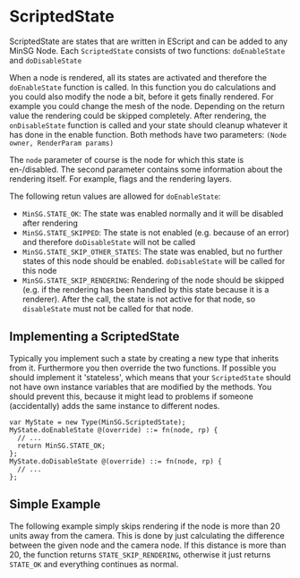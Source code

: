 <!------------------------------------------------------------------------------------------------
This work is licensed under the Creative Commons Attribution-ShareAlike 4.0 International License.
 To view a copy of this license, visit http://creativecommons.org/licenses/by-sa/4.0/.
 Author: Henrik Heine (hheine@mail.uni-paderborn.de)
 PADrend Version 1.0.0
------------------------------------------------------------------------------------------------->

# ScriptedState
ScriptedState are states that are written in EScript and can be added to any MinSG Node. Each `ScriptedState` consists of two functions: `doEnableState` and `doDisableState`

When a node is rendered, all its states are activated and therefore the `doEnableState` function is called. In this function you do calculations and you could also modify the node a bit, before it gets finally rendered. For example you could change the mesh of the node. Depending on the return value the rendering could be skipped completely. After rendering, the `onDisableState` function is called and your state should cleanup whatever it has done in the enable function.
Both methods have two parameters: `(Node owner, RenderParam params)`

The `node` parameter of course is the node for which this state is en-/disabled. The second parameter contains some information about the rendering itself. For example, flags and the rendering layers.

The following retun values are allowed for `doEnableState`:
* `MinSG.STATE_OK`: The state was enabled normally and it will be disabled after rendering
* `MinSG.STATE_SKIPPED`: The state is not enabled (e.g. because of an error) and therefore `doDisableState` will not be called
* `MinSG.STATE_SKIP_OTHER_STATES`: The state was enabled, but no further states of this node should be enabled. `doDisableState` will be called for this node
* `MinSG.STATE_SKIP_RENDERING`: Rendering of the node should be skipped (e.g. if the rendering has been handled by this state because it is a renderer). After the call, the state is not active for that node, so `disableState` must not be called for that node.

## Implementing a ScriptedState
Typically you implement such a state by creating a new type that inherits from it. Furthermore you then override the two functions. If possible you should implement it 'stateless', which means that your `ScriptedState` should not have own instance variables that are modified by the methods. You should prevent this, because it might lead to problems if someone (accidentally) adds the same instance to different nodes.

```
var MyState = new Type(MinSG.ScriptedState);
MyState.doEnableState @(override) ::= fn(node, rp) {
  // ...
  return MinSG.STATE_OK;
};
MyState.doDisableState @(override) ::= fn(node, rp) {
  // ...
};
```

## Simple Example
The following example simply skips rendering if the node is more than 20 units away from the camera. This is done by just calculating the difference between the given node and the camera node. If this distance is more than 20, the function returns `STATE_SKIP_RENDERING`, otherwise it just returns `STATE_OK` and everything continues as normal.

<!---INCLUDE src=ScriptedState.escript, start=14, end=35--->

